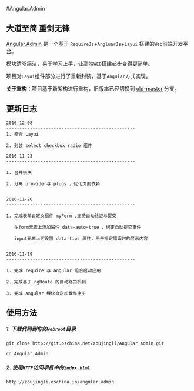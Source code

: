 #Angular.Admin

**大道至简 重剑无锋**
---
[Angular.Admin](http://zoujingli.oschina.io/angular.admin) 是一个基于 `RequireJs`+`AngluarJs`+`Layui` 搭建的`Web`前端开发平台。

模块清晰简洁，易于学习上手，让高端`WEB`搭建起步变得更简单。

项目对`Layui`组件部分进行了重新封装，基于`Angular`方式实现。

**关于重构**：项目基于新架构进行重构，旧版本已经切换到 [old-master](https://git.oschina.net/zoujingli/Angular.Admin/tree/old-master/) 分支。

更新日志
--
```
2016-12-08
-------------------------------------------------
1. 整合 Layui
 
2. 封装 select checkbox radio 组件

2016-11-23
-------------------------------------------------

1. 合并模块

2. 分离 provider与 plugs ，优化页面依赖


2016-11-20
-------------------------------------------------

1. 完成表单自定义组件 myForm ,支持自动验证与提交
   
   在form元素上添加属性 data-auto=true ，绑定自动提交事件
   
   input元素上可设置 data-tips 属性，用于指定错误时的显示内容


2016-11-19
-------------------------------------------------

1. 完成 require 与 angular 组合启动应用

2. 完成基于 ngRoute 的自动路由机制

3. 完成 angular 模块自定加载与注册

``` 

使用方法
--
##### 1. 下载代码到你的`webroot`目录
```shell
git clone http://git.oschina.net/zoujingli/Angular.Admin.git

cd Angular.Admin
```

##### 2. 使用`HTTP`访问项目中的`index.html`
```link
http://zoujingli.oschina.io/angular.admin
```